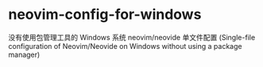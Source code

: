 # neovim-config-for-windows
没有使用包管理工具的 Windows 系统 neovim/neovide 单文件配置
(Single-file configuration of Neovim/Neovide on Windows without using a package manager)
